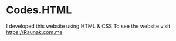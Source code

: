# Codes.HTML
I developed this website using HTML &amp; CSS To see the website visit https://Raunak.com.me
